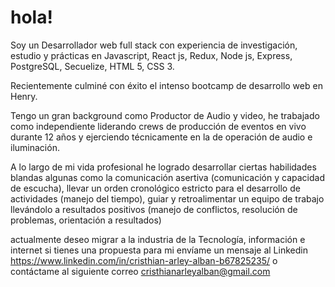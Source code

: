 # hola!


Soy un Desarrollador web full stack con experiencia de investigación, estudio y prácticas en Javascript, React js, Redux, Node js, Express, PostgreSQL, Secuelize, HTML 5, CSS 3.

Recientemente culminé con éxito el intenso bootcamp de desarrollo web en Henry.

Tengo un gran background como Productor de Audio y video, he trabajado como independiente liderando crews de producción de eventos en vivo durante 12 años y ejerciendo técnicamente en la de operación de audio e iluminación.

A lo largo de mi vida profesional he logrado desarrollar ciertas habilidades blandas algunas como la comunicación asertiva (comunicación y capacidad de escucha), llevar un orden cronológico estricto para el desarrollo de actividades (manejo del tiempo), guiar y retroalimentar un equipo de trabajo llevándolo a resultados positivos (manejo de conflictos, resolución de problemas, orientación a resultados)

actualmente deseo migrar a la industria de la Tecnología, información e internet
si tienes una propuesta para mi envíame un mensaje al Linkedin  https://www.linkedin.com/in/cristhian-arley-alban-b67825235/
o contáctame al siguiente correo cristhianarleyalban@gmail.com
